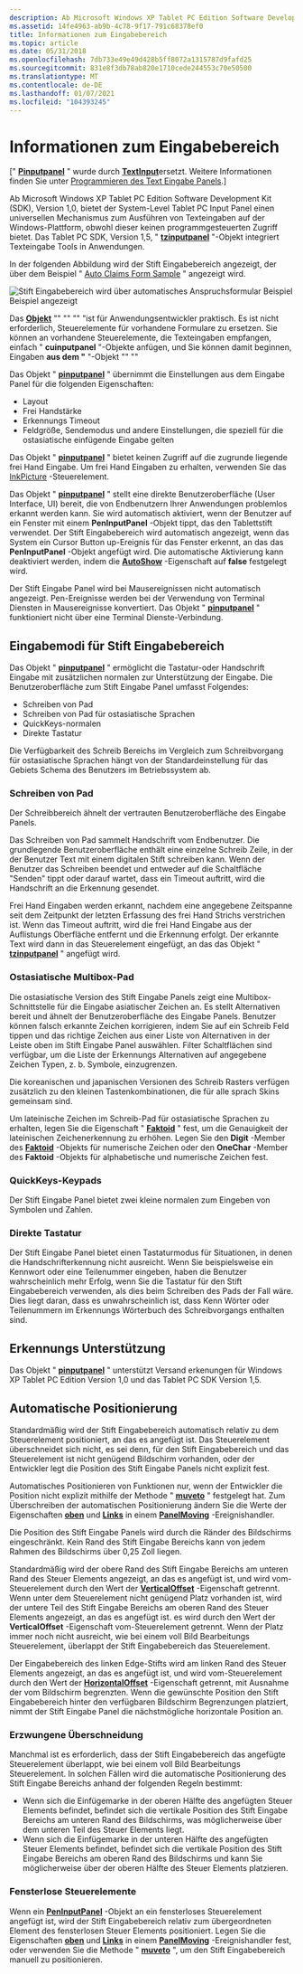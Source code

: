 ```yaml
---
description: Ab Microsoft Windows XP Tablet PC Edition Software Development Kit (SDK), Version 1,0, bietet der System-Level Tablet PC Input Panel einen universellen Mechanismus zum Ausführen von Texteingaben auf der Windows-Plattform, obwohl dieser keinen programmgesteuerten Zugriff bietet. Das Tablet PC SDK, Version 1,5, "tzinputpanel"-Objekt integriert Texteingabe Tools in Anwendungen.
ms.assetid: 14fe4963-ab9b-4c78-9f17-791c68378ef0
title: Informationen zum Eingabebereich
ms.topic: article
ms.date: 05/31/2018
ms.openlocfilehash: 7db733e49e49d428b5ff8072a1315787d9fafd25
ms.sourcegitcommit: 831e8f3db78ab820e1710cede244553c70e50500
ms.translationtype: MT
ms.contentlocale: de-DE
ms.lasthandoff: 01/07/2021
ms.locfileid: "104393245"
---
```

# <a name="about-the-input-panel"></a>Informationen zum Eingabebereich

\[" [**Pinputpanel**](peninputpanel-class.md) " wurde durch [**TextInput**](/windows/desktop/api/peninputpanel/nn-peninputpanel-itextinputpanel)ersetzt. Weitere Informationen finden Sie unter [Programmieren des Text Eingabe Panels](programming-the-text-input-panel.md).\]

Ab Microsoft Windows XP Tablet PC Edition Software Development Kit (SDK), Version 1,0, bietet der System-Level Tablet PC Input Panel einen universellen Mechanismus zum Ausführen von Texteingaben auf der Windows-Plattform, obwohl dieser keinen programmgesteuerten Zugriff bietet. Das Tablet PC SDK, Version 1,5, " [**tzinputpanel**](peninputpanel-class.md) "-Objekt integriert Texteingabe Tools in Anwendungen.

In der folgenden Abbildung wird der Stift Eingabebereich angezeigt, der über dem Beispiel " [Auto Claims Form Sample](auto-claims-form-sample.md) " angezeigt wird.

![Stift Eingabebereich wird über automatisches Anspruchsformular Beispiel Beispiel angezeigt](images/36eaa36b-1b0c-4363-96fa-092f70663ffa.jpg)

Das [**Objekt**](peninputpanel-class.md) "" "" "" "ist für Anwendungsentwickler praktisch. Es ist nicht erforderlich, Steuerelemente für vorhandene Formulare zu ersetzen. Sie können an vorhandene Steuerelemente, die Texteingaben empfangen, einfach " **cuinputpanel** "-Objekte anfügen, und Sie können damit beginnen, Eingaben **aus dem "** "-Objekt "" ""

Das Objekt " [**pinputpanel**](peninputpanel-class.md) " übernimmt die Einstellungen aus dem Eingabe Panel für die folgenden Eigenschaften:

-   Layout
-   Frei Handstärke
-   Erkennungs Timeout
-   Feldgröße, Sendemodus und andere Einstellungen, die speziell für die ostasiatische einfügende Eingabe gelten

Das Objekt " [**pinputpanel**](peninputpanel-class.md) " bietet keinen Zugriff auf die zugrunde liegende frei Hand Eingabe. Um frei Hand Eingaben zu erhalten, verwenden Sie das [InkPicture](inkpicture-control-reference.md) -Steuerelement.

Das Objekt " [**pinputpanel**](peninputpanel-class.md) " stellt eine direkte Benutzeroberfläche (User Interface, UI) bereit, die von Endbenutzern Ihrer Anwendungen problemlos erkannt werden kann. Sie wird automatisch aktiviert, wenn der Benutzer auf ein Fenster mit einem **PenInputPanel** -Objekt tippt, das den Tablettstift verwendet. Der Stift Eingabebereich wird automatisch angezeigt, wenn das System ein Cursor Button up-Ereignis für das Fenster erkennt, an das das **PenInputPanel** -Objekt angefügt wird. Die automatische Aktivierung kann deaktiviert werden, indem die [**AutoShow**](/windows/win32/api/peninputpanel/nf-peninputpanel-ipeninputpanel-get_autoshow) -Eigenschaft auf **false** festgelegt wird.

Der Stift Eingabe Panel wird bei Mausereignissen nicht automatisch angezeigt. Pen-Ereignisse werden bei der Verwendung von Terminal Diensten in Mausereignisse konvertiert. Das Objekt " [**pinputpanel**](peninputpanel-class.md) " funktioniert nicht über eine Terminal Dienste-Verbindung.

## <a name="pen-input-panel-input-modes"></a>Eingabemodi für Stift Eingabebereich

Das Objekt " [**pinputpanel**](peninputpanel-class.md) " ermöglicht die Tastatur-oder Handschrift Eingabe mit zusätzlichen normalen zur Unterstützung der Eingabe. Die Benutzeroberfläche zum Stift Eingabe Panel umfasst Folgendes:

-   Schreiben von Pad
-   Schreiben von Pad für ostasiatische Sprachen
-   QuickKeys-normalen
-   Direkte Tastatur

Die Verfügbarkeit des Schreib Bereichs im Vergleich zum Schreibvorgang für ostasiatische Sprachen hängt von der Standardeinstellung für das Gebiets Schema des Benutzers im Betriebssystem ab.

### <a name="writing-pad"></a>Schreiben von Pad

Der Schreibbereich ähnelt der vertrauten Benutzeroberfläche des Eingabe Panels.

Das Schreiben von Pad sammelt Handschrift vom Endbenutzer. Die grundlegende Benutzeroberfläche enthält eine einzelne Schreib Zeile, in der der Benutzer Text mit einem digitalen Stift schreiben kann. Wenn der Benutzer das Schreiben beendet und entweder auf die Schaltfläche "Senden" tippt oder darauf wartet, dass ein Timeout auftritt, wird die Handschrift an die Erkennung gesendet.

Frei Hand Eingaben werden erkannt, nachdem eine angegebene Zeitspanne seit dem Zeitpunkt der letzten Erfassung des frei Hand Strichs verstrichen ist. Wenn das Timeout auftritt, wird die frei Hand Eingabe aus der Auflistungs Oberfläche entfernt und die Erkennung erfolgt. Der erkannte Text wird dann in das Steuerelement eingefügt, an das das Objekt " [**tzinputpanel**](peninputpanel-class.md) " angefügt wird.

### <a name="east-asian-multibox-pad"></a>Ostasiatische Multibox-Pad

Die ostasiatische Version des Stift Eingabe Panels zeigt eine Multibox-Schnittstelle für die Eingabe asiatischer Zeichen an. Es stellt Alternativen bereit und ähnelt der Benutzeroberfläche des Eingabe Panels. Benutzer können falsch erkannte Zeichen korrigieren, indem Sie auf ein Schreib Feld tippen und das richtige Zeichen aus einer Liste von Alternativen in der Leiste oben im Stift Eingabe Panel auswählen. Filter Schaltflächen sind verfügbar, um die Liste der Erkennungs Alternativen auf angegebene Zeichen Typen, z. b. Symbole, einzugrenzen.

Die koreanischen und japanischen Versionen des Schreib Rasters verfügen zusätzlich zu den kleinen Tastenkombinationen, die für alle sprach Skins gemeinsam sind.

Um lateinische Zeichen im Schreib-Pad für ostasiatische Sprachen zu erhalten, legen Sie die Eigenschaft " [**Faktoid**](/windows/desktop/api/peninputpanel/nf-peninputpanel-ipeninputpanel-get_factoid) " fest, um die Genauigkeit der lateinischen Zeichenerkennung zu erhöhen. Legen Sie den **Digit** -Member des [**Faktoid**](factoid-constants.md) -Objekts für numerische Zeichen oder den **OneChar** -Member des **Faktoid** -Objekts für alphabetische und numerische Zeichen fest.

### <a name="quickkeys-keypads"></a>QuickKeys-Keypads

Der Stift Eingabe Panel bietet zwei kleine normalen zum Eingeben von Symbolen und Zahlen.

### <a name="in-place-keyboard"></a>Direkte Tastatur

Der Stift Eingabe Panel bietet einen Tastaturmodus für Situationen, in denen die Handschrifterkennung nicht ausreicht. Wenn Sie beispielsweise ein Kennwort oder eine Teilenummer eingeben, haben die Benutzer wahrscheinlich mehr Erfolg, wenn Sie die Tastatur für den Stift Eingabebereich verwenden, als dies beim Schreiben des Pads der Fall wäre. Dies liegt daran, dass es unwahrscheinlich ist, dass Kenn Wörter oder Teilenummern im Erkennungs Wörterbuch des Schreibvorgangs enthalten sind.

## <a name="recognizer-support"></a>Erkennungs Unterstützung

Das Objekt " [**pinputpanel**](peninputpanel-class.md) " unterstützt Versand erkenungen für Windows XP Tablet PC Edition Version 1,0 und das Tablet PC SDK Version 1,5.

## <a name="automatic-positioning"></a>Automatische Positionierung

Standardmäßig wird der Stift Eingabebereich automatisch relativ zu dem Steuerelement positioniert, an das es angefügt ist. Das Steuerelement überschneidet sich nicht, es sei denn, für den Stift Eingabebereich und das Steuerelement ist nicht genügend Bildschirm vorhanden, oder der Entwickler legt die Position des Stift Eingabe Panels nicht explizit fest.

Automatisches Positionieren von Funktionen nur, wenn der Entwickler die Position nicht explizit mithilfe der Methode " [**muveto**](/windows/desktop/api/peninputpanel/nf-peninputpanel-ipeninputpanel-moveto) " festgelegt hat. Zum Überschreiben der automatischen Positionierung ändern Sie die Werte der Eigenschaften [**oben**](/windows/desktop/api/peninputpanel/nf-peninputpanel-ipeninputpanel-get_top) und [**Links**](/windows/win32/api/peninputpanel/nf-peninputpanel-ipeninputpanel-get_left) in einem [**PanelMoving**](peninputpanel-panelmoving.md) -Ereignishandler.

Die Position des Stift Eingabe Panels wird durch die Ränder des Bildschirms eingeschränkt. Kein Rand des Stift Eingabe Bereichs kann von jedem Rahmen des Bildschirms über 0,25 Zoll liegen.

Standardmäßig wird der obere Rand des Stift Eingabe Bereichs am unteren Rand des Steuer Elements angezeigt, an das es angefügt ist, und wird vom-Steuerelement durch den Wert der [**VerticalOffset**](/windows/desktop/api/peninputpanel/nf-peninputpanel-ipeninputpanel-get_verticaloffset) -Eigenschaft getrennt. Wenn unter dem Steuerelement nicht genügend Platz vorhanden ist, wird der untere Teil des Stift Eingabe Bereichs am oberen Rand des Steuer Elements angezeigt, an das es angefügt ist. es wird durch den Wert der **VerticalOffset** -Eigenschaft vom-Steuerelement getrennt. Wenn der Platz immer noch nicht ausreicht, wie bei einem voll Bild Bearbeitungs Steuerelement, überlappt der Stift Eingabebereich das Steuerelement.

Der Eingabebereich des linken Edge-Stifts wird am linken Rand des Steuer Elements angezeigt, an das es angefügt ist, und wird vom-Steuerelement durch den Wert der [**HorizontalOffset**](/windows/desktop/api/peninputpanel/nf-peninputpanel-ipeninputpanel-get_horizontaloffset) -Eigenschaft getrennt, mit Ausnahme der vom Bildschirm begrenzten. Wenn die gewünschte Position den Stift Eingabebereich hinter den verfügbaren Bildschirm Begrenzungen platziert, nimmt der Stift Eingabe Panel die nächstmögliche horizontale Position an.

### <a name="forced-overlap"></a>Erzwungene Überschneidung

Manchmal ist es erforderlich, dass der Stift Eingabebereich das angefügte Steuerelement überlappt, wie bei einem voll Bild Bearbeitungs Steuerelement. In solchen Fällen wird die automatische Positionierung des Stift Eingabe Bereichs anhand der folgenden Regeln bestimmt:

-   Wenn sich die Einfügemarke in der oberen Hälfte des angefügten Steuer Elements befindet, befindet sich die vertikale Position des Stift Eingabe Bereichs am unteren Rand des Bildschirms, was möglicherweise über dem unteren Teil des Steuer Elements liegt.
-   Wenn sich die Einfügemarke in der unteren Hälfte des angefügten Steuer Elements befindet, befindet sich die vertikale Position des Stift Eingabe Bereichs am oberen Rand des Bildschirms und kann Sie möglicherweise über der oberen Hälfte des Steuer Elements platzieren.

### <a name="windowless-controls"></a>Fensterlose Steuerelemente

Wenn ein [**PenInputPanel**](peninputpanel-class.md) -Objekt an ein fensterloses Steuerelement angefügt ist, wird der Stift Eingabebereich relativ zum übergeordneten Element des fensterlosen Steuer Elements positioniert. Legen Sie die Eigenschaften [**oben**](/windows/desktop/api/peninputpanel/nf-peninputpanel-ipeninputpanel-get_top) und [**Links**](/windows/win32/api/peninputpanel/nf-peninputpanel-ipeninputpanel-get_left) in einem [**PanelMoving**](peninputpanel-panelmoving.md) -Ereignishandler fest, oder verwenden Sie die Methode " [**muveto**](/windows/desktop/api/peninputpanel/nf-peninputpanel-ipeninputpanel-moveto) ", um den Stift Eingabebereich manuell zu positionieren.

 

 
